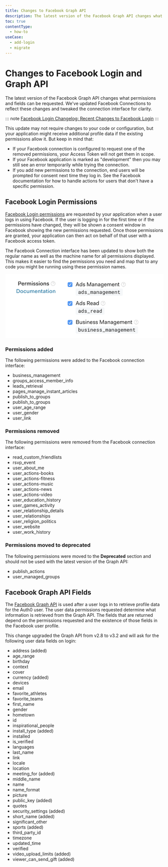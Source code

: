 ```yaml
---
title: Changes to Facebook Graph API
description: The latest version of the Facebook Graph API changes what permissions and fields can be requested.
toc: true
contentType:
  - how-to
useCase:
  - add-login
  - migrate
---
```


# Changes to Facebook Login and Graph API
 
The latest version of the Facebook Graph API changes what permissions and fields can be requested. We've updated Facebook Connections to reflect these changes and tweaked the connection interface for clarity.

::: note
[Facebook Login Changelog: Recent Changes to Facebook Login](https://developers.facebook.com/docs/facebook-login/changelog#2018-07-02)
:::

This update may not require changes to your code or configuration, but your application might receive additional profile data if the existing permissions allow it. But keep in mind that:

* If your Facebook connection is configured to request one of the removed permissions, your Access Token will not get them in scope.
* If your Facebook application is marked as "development" then you may still see an error temporarily while trying the connection.
* If you add new permissions to the connection, end users will be prompted for consent next time they log in. See the Facebook documentation for how to handle actions for users that don't have a specific permission.
 
## Facebook Login Permissions
 
[Facebook Login permissions](https://developers.facebook.com/docs/facebook-login/permissions) are requested by your application when a user logs in using Facebook. If the user is logging in for the first time or if the permissions have changed, they will be shown a consent window in Facebook showing the new permissions requested. Once those permissions are granted, your application can then act on behalf of that user with a Facebook access token.
 
The Facebook Connection interface has been updated to show both the regular name as well as the machine name for all permissions displayed. This makes it easier to find the permissions you need and map that to any code you might be running using these permission names.

![Facebook Connection Permissions](/media/articles/connections/social/facebook/facebook-connection-permissions.png)
 
### Permissions added
 
The following permissions were added to the Facebook connection interface:

- business_management
- groups_access_member_info
- leads_retrieval
- pages_manage_instant_articles
- publish_to_groups
- publish_to_groups
- user_age_range
- user_gender
- user_link
 
### Permissions removed
 
The following permissions were removed from the Facebook connection interface:
 
- read_custom_friendlists
- rsvp_event
- user_about_me
- user_actions-books
- user_actions-fitness
- user_actions-music
- user_actions-news
- user_actions-video
- user_education_history
- user_games_activity
- user_relationship_details
- user_relationships
- user_religion_politics
- user_website
- user_work_history
 
### Permissions moved to deprecated
 
The following permissions were moved to the **Deprecated** section and should not be used with the latest version of the Graph API:
 
- publish_actions
- user_managed_groups
 
## Facebook Graph API Fields
 
The [Facebook Graph API](https://developers.facebook.com/docs/graph-api/reference/v3.2/user) is used after a user logs in to retrieve profile data for the Auth0 user. The user data permissions requested determine what information is retrieved from the Graph API. The fields that are returned depend on the permissions requested and the existence of those fields in the Facebook user profile.
 
This change upgraded the Graph API from v2.8 to v3.2 and will ask for the following user data fields on login:
 
- address (added)
- age_range
- birthday
- context
- cover
- currency (added)
- devices
- email
- favorite_athletes
- favorite_teams
- first_name
- gender
- hometown
- id
- inspirational_people
- install_type (added)
- installed
- is_verified
- languages
- last_name
- link
- locale
- location
- meeting_for (added)
- middle_name
- name
- name_format
- picture
- public_key (added)
- quotes
- security_settings (added)
- short_name (added)
- significant_other
- sports (added)
- third_party_id
- timezone
- updated_time
- verified
- video_upload_limits (added)
- viewer_can_send_gift (added)
